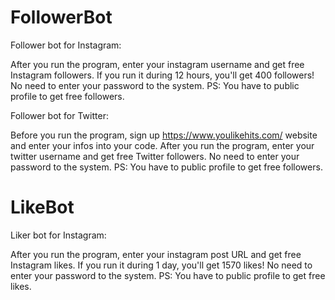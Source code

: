 # FollowerBot
Follower bot for Instagram:

After you run the program, enter your instagram username and get free Instagram followers. If you run it during 12 hours, you'll get 400 followers! No need to enter your password to the system. PS: You have to public profile to get free followers. 

Follower bot for Twitter:

Before you run the program, sign up https://www.youlikehits.com/ website and enter your infos into your code. After you run the program, enter your twitter username and get free Twitter followers. No need to enter your password to the system. PS: You have to public profile to get free followers.


# LikeBot
Liker bot for Instagram:

After you run the program, enter your instagram post URL and get free Instagram likes. If you run it during 1 day, you'll get 1570 likes! No need to enter your password to the system. PS: You have to public profile to get free likes.
